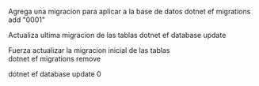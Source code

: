 Agrega una migracion para aplicar a la base de datos
dotnet ef migrations add "0001"

Actualiza ultima migracion de las tablas
dotnet ef database update


Fuerza actualizar la migracion inicial de las tablas  
dotnet ef migrations remove

dotnet ef database update 0